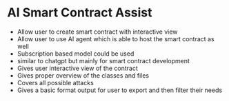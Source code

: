 # AI Smart Contract Assist

- Allow user to create smart contract with interactive view
- Allow user to use AI agent which is able to host the smart contract as well
- Subscription based model could be used
- similar to chatgpt but mainly for smart contract development
- Gives user interactive view of the contract
- Gives proper overview of the classes and files
- Covers all possible attacks
- Gives a basic format output for user to export and then filter their needs

  
